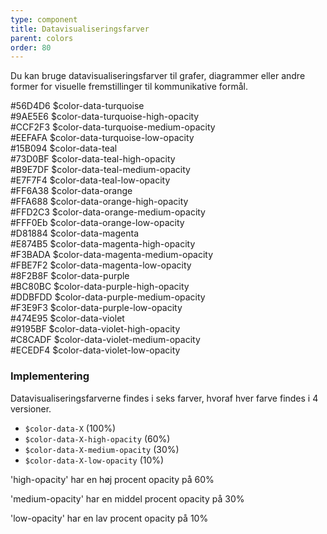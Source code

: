 ```yaml
---
type: component
title: Datavisualiseringsfarver
parent: colors
order: 80
---
```


Du kan bruge datavisualiseringsfarver til grafer, diagrammer eller andre former for visuelle fremstillinger til kommunikative formål.

<div class="color-row-container">
  <div class="row color-row">
    <!-- color-data-turquoise START -->
    <div class="col-md-3">
      <div class="color-container-medium color-data-turquoise"></div>
      <div class="color-text-container">
        <span class="code-color-hex">#56D4D6</span>
        <span class="code-color-variable">$color-data-turquoise</span>
      </div>
    </div>
    <!-- color-data-turquoise END -->
    <!-- color-data-turquoise-high-opacity START -->
    <div class="col-md-3">
      <div class="color-container-medium color-data-turquoise-high-opacity"></div>
      <div class="color-text-container">
        <span class="code-color-hex">#9AE5E6</span>
        <span class="code-color-variable">$color-data-turquoise-high-opacity</span>
      </div>
    </div>
    <!-- color-data-turquoise-high-opacity END -->
    <!-- color-data-turquoise-medium-opacity START -->
    <div class="col-md-3">
      <div class="color-container-medium color-data-turquoise-medium-opacity"></div>
      <div class="color-text-container">
        <span class="code-color-hex">#CCF2F3</span>
        <span class="code-color-variable">$color-data-turquoise-medium-opacity</span>
      </div>
    </div>
    <!-- color-data-turquoise-medium-opacity END -->
    <!-- color-data-turquoise-low-opacity START -->
    <div class="col-md-3">
      <div class="color-container-medium color-data-turquoise-low-opacity"></div>
      <div class="color-text-container">
        <span class="code-color-hex">#EEFAFA</span>
        <span class="code-color-variable">$color-data-turquoise-low-opacity</span>
      </div>
    </div>
    <!-- color-data-turquoise-low-opacity END -->
    <!-- color-data-teal START -->
    <div class="col-md-3">
      <div class="color-container-medium color-data-teal"></div>
      <div class="color-text-container">
        <span class="code-color-hex">#15B094</span>
        <span class="code-color-variable">$color-data-teal</span>
      </div>
    </div>
    <!-- color-data-teal END -->
    <!-- color-data-teal-high-opacity START -->
    <div class="col-md-3">
      <div class="color-container-medium color-data-teal-high-opacity"></div>
      <div class="color-text-container">
        <span class="code-color-hex">#73D0BF</span>
        <span class="code-color-variable">$color-data-teal-high-opacity</span>
      </div>
    </div>
    <!-- color-data-teal-high-opacity END -->
    <!-- color-data-teal-medium-opacity START -->
    <div class="col-md-3">
      <div class="color-container-medium color-data-teal-medium-opacity"></div>
      <div class="color-text-container">
        <span class="code-color-hex">#B9E7DF</span>
        <span class="code-color-variable">$color-data-teal-medium-opacity</span>
      </div>
    </div>
    <!-- color-data-teal-medium-opacity END -->
    <!-- color-data-teal-low-opacity START -->
    <div class="col-md-3">
      <div class="color-container-medium color-data-teal-low-opacity"></div>
      <div class="color-text-container">
        <span class="code-color-hex">#E7F7F4</span>
        <span class="code-color-variable">$color-data-teal-low-opacity</span>
      </div>
    </div>
    <!-- color-data-teal-low-opacity END -->
    <!-- color-data-orange START -->
    <div class="col-md-3">
      <div class="color-container-medium color-data-orange"></div>
      <div class="color-text-container">
        <span class="code-color-hex">#FF6A38</span>
        <span class="code-color-variable">$color-data-orange</span>
      </div>
    </div>
    <!-- color-data-orange END -->
    <!-- color-data-orange-high-opacity START -->
    <div class="col-md-3">
      <div class="color-container-medium color-data-orange-high-opacity"></div>
      <div class="color-text-container">
        <span class="code-color-hex">#FFA688</span>
        <span class="code-color-variable">$color-data-orange-high-opacity</span>
      </div>
    </div>
    <!-- color-data-orange-high-opacity END -->
    <!-- color-data-orange-medium-opacity START -->
    <div class="col-md-3">
      <div class="color-container-medium color-data-orange-medium-opacity"></div>
      <div class="color-text-container">
        <span class="code-color-hex">#FFD2C3</span>
        <span class="code-color-variable">$color-data-orange-medium-opacity</span>
      </div>
    </div>
    <!-- color-data-orange-medium-opacity END -->
    <!-- color-data-orange-low-opacity START -->
    <div class="col-md-3">
      <div class="color-container-medium color-data-orange-low-opacity"></div>
      <div class="color-text-container">
        <span class="code-color-hex">#FFF0Eb</span>
        <span class="code-color-variable">$color-data-orange-low-opacity</span>
      </div>
    </div>
    <!-- color-data-orange-low-opacity END -->
    <!-- color-data-magenta START -->
    <div class="col-md-3">
      <div class="color-container-medium color-data-magenta"></div>
      <div class="color-text-container">
        <span class="code-color-hex">#D81884</span>
        <span class="code-color-variable">$color-data-magenta</span>
      </div>
    </div>
    <!-- color-data-magenta END -->
    <!-- color-data-magenta-high-opacity START -->
    <div class="col-md-3">
      <div class="color-container-medium color-data-magenta-high-opacity"></div>
      <div class="color-text-container">
        <span class="code-color-hex">#E874B5</span>
        <span class="code-color-variable">$color-data-magenta-high-opacity</span>
      </div>
    </div>
    <!-- color-data-magenta-high-opacity END -->
    <!-- color-data-magenta-medium-opacity START -->
    <div class="col-md-3">
      <div class="color-container-medium color-data-magenta-medium-opacity"></div>
      <div class="color-text-container">
        <span class="code-color-hex">#F3BADA</span>
        <span class="code-color-variable">$color-data-magenta-medium-opacity</span>
      </div>
    </div>
    <!-- color-data-magenta-medium-opacity END -->
    <!-- color-data-magenta-low-opacity START -->
    <div class="col-md-3">
      <div class="color-container-medium color-data-magenta-low-opacity"></div>
      <div class="color-text-container">
        <span class="code-color-hex">#FBE7F2</span>
        <span class="code-color-variable">$color-data-magenta-low-opacity</span>
      </div>
    </div>
    <!-- color-data-magenta-low-opacity END -->
    <!-- color-data-purple START -->
    <div class="col-md-3">
      <div class="color-container-medium color-data-purple"></div>
      <div class="color-text-container">
        <span class="code-color-hex">#8F2B8F</span>
        <span class="code-color-variable">$color-data-purple</span>
      </div>
    </div>
    <!-- color-data-purple END -->
    <!-- color-data-purple-high-opacity START -->
    <div class="col-md-3">
      <div class="color-container-medium color-data-purple-high-opacity"></div>
      <div class="color-text-container">
        <span class="code-color-hex">#BC80BC</span>
        <span class="code-color-variable">$color-data-purple-high-opacity</span>
      </div>
    </div>
    <!-- color-data-purple-high-opacity END -->
    <!-- color-data-purple-medium-opacity START -->
    <div class="col-md-3">
      <div class="color-container-medium color-data-purple-medium-opacity"></div>
      <div class="color-text-container">
        <span class="code-color-hex">#DDBFDD</span>
        <span class="code-color-variable">$color-data-purple-medium-opacity</span>
      </div>
    </div>
    <!-- color-data-purple-medium-opacity END -->
    <!-- color-data-purple-low-opacity START -->
    <div class="col-md-3">
      <div class="color-container-medium color-data-purple-low-opacity"></div>
      <div class="color-text-container">
        <span class="code-color-hex">#F3E9F3</span>
        <span class="code-color-variable">$color-data-purple-low-opacity</span>
      </div>
    </div>
    <!-- color-data-purple-low-opacity END -->
    <!-- color-data-violet START -->
    <div class="col-md-3">
      <div class="color-container-medium color-data-violet"></div>
      <div class="color-text-container">
        <span class="code-color-hex">#474E95</span>
        <span class="code-color-variable">$color-data-violet</span>
      </div>
    </div>
    <!-- color-data-violet END -->
    <!-- color-data-violet-high-opacity START -->
    <div class="col-md-3">
      <div class="color-container-medium color-data-violet-high-opacity"></div>
      <div class="color-text-container">
        <span class="code-color-hex">#9195BF</span>
        <span class="code-color-variable">$color-data-violet-high-opacity</span>
      </div>
    </div>
    <!-- color-data-violet-high-opacity END -->
    <!-- color-data-violet-medium-opacity START -->
    <div class="col-md-3">
      <div class="color-container-medium color-data-violet-medium-opacity"></div>
      <div class="color-text-container">
        <span class="code-color-hex">#C8CADF</span>
        <span class="code-color-variable">$color-data-violet-medium-opacity</span>
      </div>
    </div>
    <!-- color-data-violet-medium-opacity END -->
    <!-- color-data-violet-low-opacity START -->
    <div class="col-md-3">
      <div class="color-container-medium color-data-violet-low-opacity"></div>
      <div class="color-text-container">
        <span class="code-color-hex">#ECEDF4</span>
        <span class="code-color-variable">$color-data-violet-low-opacity</span>
      </div>
    </div>
    <!-- color-data-violet-low-opacity END -->
  </div>
</div>

### Implementering

Datavisualiseringsfarverne findes i seks farver, hvoraf hver farve findes i 4 versioner.

- `$color-data-X` (100%)
- `$color-data-X-high-opacity` (60%)
- `$color-data-X-medium-opacity` (30%)
- `$color-data-X-low-opacity` (10%)

'high-opacity' har en høj procent opacity på 60%

'medium-opacity' har en middel procent opacity på 30%

'low-opacity' har en lav procent opacity på 10%
